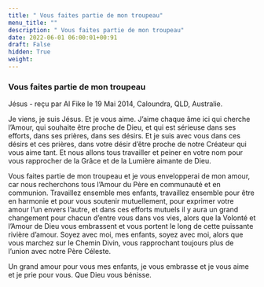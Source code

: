 ```yaml
---
title: " Vous faites partie de mon troupeau"
menu_title: ""
description: " Vous faites partie de mon troupeau"
date: 2022-06-01 06:00:01+00:91
draft: False
hidden: True
weight:
---
```

###  Vous faites partie de mon troupeau

Jésus - reçu par Al Fike le 19 Mai 2014, Caloundra, QLD, Australie.

Je viens, je suis Jésus. Et je vous aime. J’aime chaque âme ici qui cherche l’Amour, qui souhaite être proche de Dieu, et qui est sérieuse dans ses efforts, dans ses prières, dans ses désirs. Et je suis avec vous dans ces désirs et ces prières, dans votre désir d’être proche de notre Créateur qui vous aime tant. Et nous allons tous travailler et peiner en votre nom pour vous rapprocher de la Grâce et de la Lumière aimante de Dieu.

Vous faites partie de mon troupeau et je vous envelopperai de mon amour, car nous recherchons tous l’Amour du Père en communauté et en communion. Travaillez ensemble mes enfants, travaillez ensemble pour être en harmonie et pour vous soutenir mutuellement, pour exprimer votre amour l’un envers l’autre, et dans ces efforts mutuels il y aura un grand changement pour chacun d’entre vous dans vos vies, alors que la Volonté et l’Amour de Dieu vous embrassent et vous portent le long de cette puissante rivière d’amour. Soyez avec moi, mes enfants, soyez avec moi, alors que vous marchez sur le Chemin Divin, vous rapprochant toujours plus de l’union avec notre Père Céleste.

Un grand amour pour vous mes enfants, je vous embrasse et je vous aime et je prie pour vous. Que Dieu vous bénisse.
